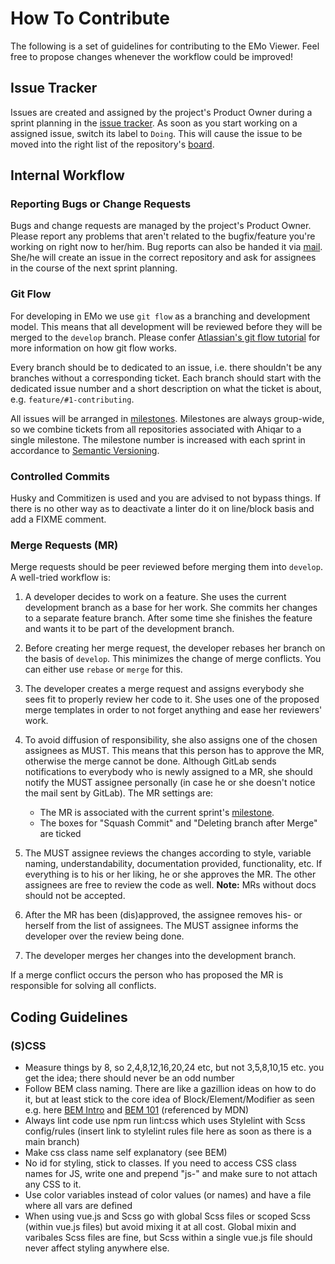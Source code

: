 # How To Contribute

The following is a set of guidelines for contributing to the EMo Viewer.
Feel free to propose changes whenever the workflow could be improved!

## Issue Tracker

Issues are created and assigned by the project's Product Owner during a sprint planning in the [issue tracker](https://gitlab.gwdg.de/subugoe/emo/tido/-/issues).
As soon as you start working on a assigned issue, switch its label to `Doing`.
This will cause the issue to be moved into the right list of the repository's [board](https://gitlab.gwdg.de/subugoe/emo/tido/-/boards).

## Internal Workflow

### Reporting Bugs or Change Requests

Bugs and change requests are managed by the project's Product Owner.
Please report any problems that aren't related to the bugfix/feature you're working on right now to her/him.
Bug reports can also be handed it via [mail](mailto:gitlab+subugoe-emo-tido-10921-issue-@gwdg.de).
She/he will create an issue in the correct repository and ask for assignees in the course of the next sprint planning.

### Git Flow

For developing in EMo we use `git flow` as a branching and development model.
This means that all development will be reviewed before they will be merged to the `develop` branch.
Please confer [Atlassian's git flow tutorial](https://www.atlassian.com/git/tutorials/comparing-workflows/gitflow-workflow) for more information on how git flow works.

Every branch should be to dedicated to an issue, i.e. there shouldn't be any branches without a corresponding ticket.
Each branch should start with the dedicated issue number and a short description on what the ticket is about, e.g. `feature/#1-contributing`.

All issues will be arranged in [milestones](https://gitlab.gwdg.de/groups/subugoe/ahiqar/-/milestones).
Milestones are always group-wide, so we combine tickets from all repositories associated with Ahiqar to a single milestone.
The milestone number is increased with each sprint in accordance to [Semantic Versioning](https://semver.org/).

### Controlled Commits

Husky and Commitizen is used and you are advised to not bypass things. If there is no other way as to deactivate a linter do it on line/block basis and add a FIXME comment.

### Merge Requests (MR)

Merge requests should be peer reviewed before merging them into `develop`.
A well-tried workflow is:

1. A developer decides to work on a feature.
She uses the current development branch as a base for her work.
She commits her changes to a separate feature branch.
After some time she finishes the feature and wants it to be part of the development branch.
2. Before creating her merge request, the developer rebases her branch on the basis of `develop`.
This minimizes the change of merge conflicts.
You can either use `rebase` or `merge` for this.
3. The developer creates a merge request and assigns everybody she sees fit to properly review her code to it.
She uses one of the proposed merge templates in order to not forget anything and ease her reviewers' work.
4. To avoid diffusion of responsibility, she also assigns one of the chosen assignees as MUST.
This means that this person has to approve the MR, otherwise the merge cannot be done.
Although GitLab sends notifications to everybody who is newly assigned to a MR, she should notify the MUST assignee personally (in case he or she doesn't notice the mail sent by GitLab).
The MR settings are:

    * The MR is associated with the current sprint's [milestone](https://gitlab.gwdg.de/groups/subugoe/ahiqar/-/milestones).
    * The boxes for "Squash Commit" and "Deleting branch after Merge" are ticked

5. The MUST assignee reviews the changes according to style, variable naming, understandability, documentation provided, functionality, etc.
If everything is to his or her liking, he or she approves the MR.
The other assignees are free to review the code as well.
**Note:** MRs without docs should not be accepted.
6. After the MR has been (dis)approved, the assignee removes his- or herself from the list of assignees.
The MUST assignee informs the developer over the review being done.
7. The developer merges her changes into the development branch.

If a merge conflict occurs the person who has proposed the MR is responsible for solving all conflicts.

## Coding Guidelines

### (S)CSS

* Measure things by 8, so 2,4,8,12,16,20,24 etc, but not 3,5,8,10,15 etc. you get the idea; there should never be an odd number
* Follow BEM class naming. There are like a gazillion ideas on how to do it, but at least stick to the core idea of Block/Element/Modifier as seen e.g. here [BEM Intro](http://getbem.com/introduction/) and [BEM 101](https://css-tricks.com/bem-101/) (referenced by MDN)
* Always lint code use npm run lint:css which uses Stylelint with Scss config/rules (insert link to stylelint rules file here as soon as there is a main branch)
* Make css class name self explanatory (see BEM)
* No id for styling, stick to classes. If you need to access CSS class names for JS, write one and prepend "js-" and make sure to not attach any CSS to it.
* Use color variables instead of color values (or names) and have a file where all vars are defined
* When using vue.js and Scss go with global Scss files or scoped Scss (within vue.js files) but avoid mixing it at all cost. Global mixin and varibales Scss files are fine, but Scss within a single vue.js file should never affect styling anywhere else.
